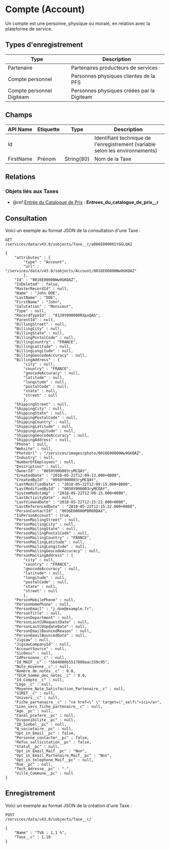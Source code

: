 # Compte (Account)

Un compte est une personne, physique ou morale, en relation avec la plateforme de service.

## Types d'enregistrement

|Type| Description |
|--|--|
| Partenaire | Partenaires producteurs de services |
| Compte personnel | Personnes physiques clientes de la PFS |
| Compte personnel Digiteam | Personnes physiques créées par la Digiteam |

## Champs

| API Name | Etiquette | Type | Description |
|--|--|--|--|
| Id |  |  | Identifiant technique de l'enregistrement (variable selon les environnements) |
| FirstName | Prénom | String(80) | Nom de la Taxe |

## Relations

### Objets liés aux Taxes

 - @ref:[Entrée du Catalogue de Prix](PriceBookEntry.md) : **Entrees_du_catalogue_de_prix__r**

## Consultation
Voici un exemple au format JSON de la consultation d'une Taxe :

    GET
    /services/data/v43.0/sobjects/Taxe__c/a086E000001tGGLQA2
    
    {
		"attributes" : {
		    "type" : "Account",
		    "url" : "/services/data/v43.0/sobjects/Account/0016E00000Ww9GKQAZ"
			},
		"Id" : "0016E00000Ww9GKQAZ",
		"IsDeleted" : false,
		"MasterRecordId" : null,
		"Name" : "John DOE",
		"LastName" : "DOE",
		"FirstName" : "John",
		"Salutation" : "Monsieur",
		"Type" : null,
		"RecordTypeId" : "0120Y000000RXpxQAG",
		"ParentId" : null,
		"BillingStreet" : null,
		"BillingCity" : null,
		"BillingState" : null,
		"BillingPostalCode" : null,
		"BillingCountry" : "FRANCE",
		"BillingLatitude" : null,
		"BillingLongitude" : null,
		"BillingGeocodeAccuracy" : null,
		"BillingAddress" : {
		    "city" : null,
		    "country" : "FRANCE",
		    "geocodeAccuracy" : null,
		    "latitude" : null,
		    "longitude" : null,
		    "postalCode" : null,
		    "state" : null,
		    "street" : null
			},
		"ShippingStreet" : null,
		"ShippingCity" : null,
		"ShippingState" : null,
		"ShippingPostalCode" : null,
		"ShippingCountry" : null,
		"ShippingLatitude" : null,
		"ShippingLongitude" : null,
		"ShippingGeocodeAccuracy" : null,
		"ShippingAddress" : null,
		"Phone" : null,
		"Website" : null,
		"PhotoUrl" : "/services/images/photo/0016E00000Ww9GKQAZ",
		"Industry" : null,
		"NumberOfEmployees" : null,
		"Description" : null,
		"OwnerId" : "0050Y000003ryMCQAY",
		"CreatedDate" : "2018-05-22T12:09:13.000+0000",
		"CreatedById" : "0050Y000003ryMCQAY",
		"LastModifiedDate" : "2018-05-22T12:09:15.000+0000",
		"LastModifiedById" : "0050Y000003ryMCQAY",
		"SystemModstamp" : "2018-05-22T12:09:15.000+0000",
		"LastActivityDate" : null,
		"LastViewedDate" : "2018-05-22T12:15:22.000+0000",
		"LastReferencedDate" : "2018-05-22T12:15:22.000+0000",
		"PersonContactId" : "0036E00000PBR6RQAX",
		"IsPersonAccount" : true,
		"PersonMailingStreet" : null,
		"PersonMailingCity" : null,
		"PersonMailingState" : null,
		"PersonMailingPostalCode" : null,
		"PersonMailingCountry" : "FRANCE",
		"PersonMailingLatitude" : null,
		"PersonMailingLongitude" : null,
		"PersonMailingGeocodeAccuracy" : null,
		"PersonMailingAddress" : {
		    "city" : null,
		    "country" : "FRANCE",
		    "geocodeAccuracy" : null,
		    "latitude" : null,
		    "longitude" : null,
		    "postalCode" : null,
		    "state" : null,
		    "street" : null
			},
		"PersonMobilePhone" : null,
		"PersonHomePhone" : null,
		"PersonEmail" : "j.doe@example.fr",
		"PersonTitle" : null,
		"PersonDepartment" : null,
		"PersonLastCURequestDate" : null,
		"PersonLastCUUpdateDate" : null,
		"PersonEmailBouncedReason" : null,
		"PersonEmailBouncedDate" : null,
		"Jigsaw" : null,
		"JigsawCompanyId" : null,
		"AccountSource" : null,
		"SicDesc" : null,
		"IdPersonne__c" : null,
		"Id_MAIF__c" : "5b04086b5517008aac159c95",
		"Note_moyenne__c" : null,
		"Nombre_de_notes__c" : 0.0,
		"TECH_Somme_des_notes__c" : 0.0,
		"Id_Compte__c" : null,
		"Logo__c" : null,
		"Moyenne_Note_Satisfaction_Partenaire__c" : null,
		"SIRET__c" : null,
		"Univers__c" : null,
		"Fiche_partenaire__c" : "<a href=\" \" target=\"_self\">ici</a>",
		"Lien_vers_fiche_partenaire__c" : null,
		"Age__pc" : null,
		"Canal_prefere__pc" : null,
		"Disponibilite__pc" : null,
		"ID_Siebel__pc" : null,
		"N_societaire__pc" : null,
		"Opt_in_Email__pc" : false,
		"Personne_contacter__pc" : false,
		"Refus_sollicitation__pc" : false,
		"Statut__pc" : null,
		"Opt_in_Email_Maif__pc" : "Non",
		"Opt_in_Email_Partenaire_Maif__pc" : "Non",
		"Opt_in_telephone_Maif__pc" : null,
		"Rue__pc" : null,
		"Tech_Adresse__pc" : "-",
		"Ville_Commune__pc" : null
	}

## Enregistrement

Voici un exemple au format JSON de la création d'une Taxe :

	POST
	/services/data/v43.0/sobjects/Taxe__c/
	
	{
		"Name" : "TVA : 1,1 %",
		"Taux__c" : 1.10
	}
<!--stackedit_data:
eyJoaXN0b3J5IjpbMjAyOTY4MTU1NiwxNjg2MTcxMjkzLC0xOD
kzMjg2NTgzXX0=
-->